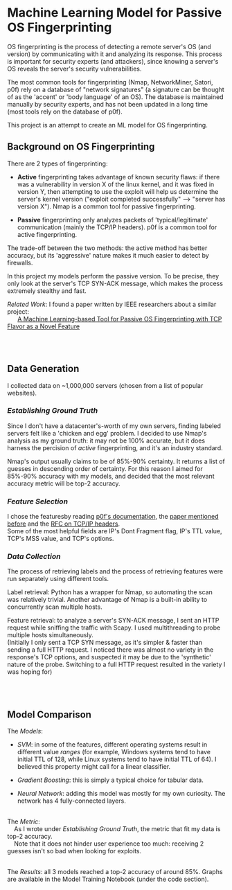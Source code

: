 # Machine Learning Model for Passive OS Fingerprinting
OS fingerprinting is the process of detecting a remote server's OS (and version) by communicating with it and analyzing its response. This process is important for security experts (and attackers), since knowing a server's OS reveals the server's security vulnerabilities. <br/>

The most common  tools for fingerprinting (Nmap, NetworkMiner, Satori, p0f) rely on a database of "network signatures" (a signature can be thought of as the 'accent' or 'body language' of an OS). The database is maintained manually by security experts, and has not been updated in a long time (most tools rely on the database of p0f).<br/>

This project is an attempt to create an ML model for OS fingerprinting.

## Background on OS Fingerprinting
There are 2 types of fingerprinting:<br/>
- **Active** fingerprinting takes advantage of known security flaws: if there was a vulnerability in version X of the linux kernel, and it was fixed in version Y, then attempting to use the exploit will help us determine the server's kernel version ("exploit completed successfully" --> "server has version X"). Nmap is a common tool for passive fingerprinting.<br/>

- **Passive** fingerprinting only analyzes packets of 'typical/legitimate' communication (mainly the TCP/IP headers). p0f is a common tool for active fingerprinting.<br/>

The trade-off between the two methods: the active method has better accuracy, but its 'aggressive' nature makes it much easier to detect by firewalls.<br/>

In this project my models perform the passive version. To be precise, they only look at the server's TCP SYN-ACK message, which makes the process extremely stealthy and fast.<br/>

*Related Work*: I found a paper written by IEEE researchers about a similar project:<br/>
&nbsp;&nbsp;&nbsp;&nbsp;&nbsp;&nbsp;[A Machine Learning-based Tool for Passive OS
Fingerprinting with TCP Flavor as a Novel Feature](https://www.duo.uio.no/bitstream/handle/10852/83660/Final_Desta_A_Deep_Learning_based_Universal_Tool_for_Operating_Systems_Fingerprinting_from_Passive_Measurements.pdf?sequence=2&isAllowed=y)
<br/><br/>


<br/>

## Data Generation
I collected data on ~1,000,000 servers (chosen from a list of popular websites).<br/>

### *Establishing Ground Truth*
Since I don't have a datacenter's-worth of my own servers, finding labeled servers felt like a 'chicken and egg' problem. I decided to use Nmap's analysis as my ground truth: it may not be 100% accurate, but it does harness the percision of *active* fingerprinting, and it's an industry standard.<br/>

Nmap's output usually claims to be of 85%-90% certainty. It returns a list of guesses in descending order of certainty. For this reason I aimed for 85%-90% accuracy with my models, and decided that the most relevant accuracy metric will be top-2 accuracy. 
<br/>

### *Feature Selection*
I chose the featuresby reading [p0f's documentation](https://lcamtuf.coredump.cx/p0f3/README), the [paper mentioned before](https://www.duo.uio.no/bitstream/handle/10852/83660/Final_Desta_A_Deep_Learning_based_Universal_Tool_for_Operating_Systems_Fingerprinting_from_Passive_Measurements.pdf?sequence=2&isAllowed=y) and the [RFC on TCP/IP headers](https://datatracker.ietf.org/doc/html/rfc4413#section-4.3).<br/>
Some of the most helpful fields are IP's Dont Fragment flag, IP's TTL value, TCP's MSS value, and TCP's options. 
<br/>

### *Data Collection*
The process of retrieving labels and the process of retrieving features were run separately using different tools.<br/>

Label retrieval: Python has a wrapper for Nmap, so automating the scan was relatively trivial. Another advantage of Nmap is a built-in ability to concurrently scan multiple hosts.<br/>

Feature retrieval: to analyze a server's SYN-ACK message, I sent an HTTP request while sniffing the traffic with Scapy. I used multithreading to probe multiple hosts simultaneously.<br/>
(Initially I only sent a TCP SYN message, as it's simpler & faster than sending a full HTTP request. I noticed there was almost no variety in the response's TCP options, and suspected it may be due to the 'synthetic' nature of the probe. Switching to a full HTTP request resulted in the variety I was hoping for)


<br/><br/>

## Model Comparison
The *Models*:<br>
* *SVM*: in some of the features, different operating systems result in different value *ranges* (for example, Windows systems tend to have initial TTL of 128, while Linux systems tend to have initial TTL of 64). I believed this property might call for a linear classifier.

- *Gradient Boosting*: this is simply a typical choice for tabular data.

- *Neural Network*: adding this model was mostly for my own curiosity. The network has 4 fully-connected layers.
<br/><br/>

The *Metric*: <br/>
&nbsp;&nbsp;&nbsp;&nbsp;As I wrote under *Establishing Ground Truth*, the metric that fit my data is top-2 accuracy. <br/>
&nbsp;&nbsp;&nbsp;&nbsp;Note that it does not hinder user experience too much: receiving 2 guesses isn't so bad when looking for exploits.<br/><br/>

The *Results*: all 3 models reached a top-2 accuracy of around 85%. Graphs are available in the Model Training Notebook (under the code section).